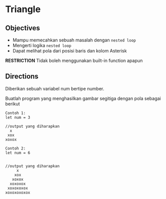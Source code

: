 # Triangle

## Objectives
- Mampu memecahkan sebuah masalah dengan `nested loop`
- Mengerti logika `nested loop`
- Dapat melihat pola dari posisi baris dan kolom Asterisk

**RESTRICTION**
Tidak boleh menggunakan built-in function apapun

## Directions
Diberikan sebuah variabel num bertipe number.

Buatlah program yang menghasilkan gambar segitiga dengan pola sebagai berikut


```
Contoh 1:
let num = 3

//output yang diharapkan
  x
 xox
xoxox

Contoh 2:
let num = 6


//output yang diharapkan
     x
    xox
   xoxox
  xoxoxox
 xoxoxoxox
xoxoxoxoxox
```